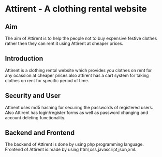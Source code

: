 # Attirent - A clothing rental website


## Aim

The aim of Attirent is to help the people not to buy expensive festive clothes rather then they can rent it using Attirent at cheaper prices.

## Introduction 

Attirent is a clothing rental website which provides you clothes on rent for any ocassion at cheaper prices also attirent has a cart system for taking clothes on rent for specific period of time.

## Security and User

Attirent uses md5 hashing for securing the passwords of registered users. Also Attirent has login/register forms as well as password changing and account deleting functionality.

## Backend and Frontend

The backend of Attirent is done by using php programming language. Frontend of Attirent is made by using html,css,javascript,json,xml.
